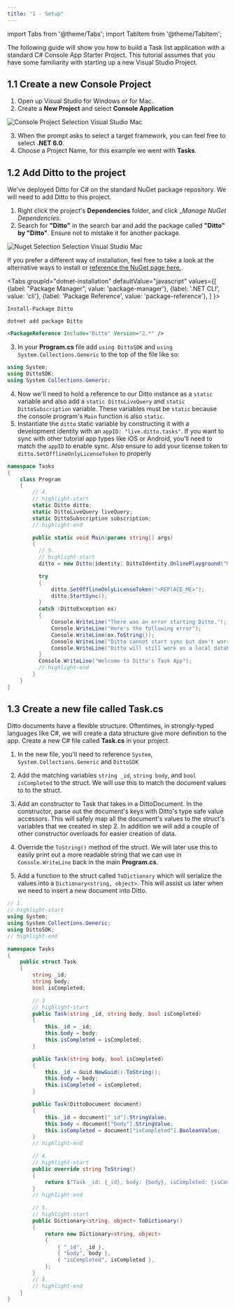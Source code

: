 ```yaml
---
title: "1 - Setup"
---
```


import Tabs from '@theme/Tabs';
import TabItem from '@theme/TabItem';

The following guide will show you how to build a Task list application with a standard C# Console App Starter Project. This tutorial assumes that you have some familiarity with starting up a new Visual Studio Project.

## 1.1 Create a new Console Project

1. Open up Visual Studio for Windows or for Mac.
2. Create a **New Project** and select **Console Application**

![Console Project Selection Visual Studio Mac](./console-project-selection.png)

3. When the prompt asks to select a target framework, you can feel free to select **.NET 6.0**.
4. Choose a Project Name, for this example we went with **Tasks**.

## 1.2 Add Ditto to the project

We've deployed Ditto for C# on the standard NuGet package repository. We will need to add Ditto to this project.

1. Right click the project's **Dependencies** folder, and click \__Manage NuGet Dependencies_.
2. Search for **"Ditto"** in the search bar and add the package called **"Ditto" by "Ditto"**. Ensure not to mistake it for another package.

![Nuget Selection Selection Visual Studio Mac](./nuget-selection-mac.png)

If you prefer a different way of installation, feel free to take a look at the alternative ways to install or [reference the NuGet page here.](https://www.nuget.org/packages/Ditto/).

<Tabs
groupId="dotnet-installation"
defaultValue="javascript"
values={[
{label: "Package Manager", value: 'package-manager'},
{label: '.NET CLI', value: 'cli'},
{label: 'Package Reference', value: 'package-reference'},
]
}>
<TabItem value="package-manager">

```command
Install-Package Ditto
```

</TabItem>
<TabItem value="cli">

```command
dotnet add package Ditto
```

</TabItem>
<TabItem value="package-reference">

```xml
<PackageReference Include="Ditto" Version="2.*" />
```

</TabItem>
</Tabs>

3. In your **Program.cs** file add `using DittoSDK` and `using System.Collections.Generic` to the top of the file like so:

```csharp title="Program.cs"
using System;
using DittoSDK;
using System.Collections.Generic;
```

4. Now we'll need to hold a reference to our Ditto instance as a `static` variable and also add a `static DittoLiveQuery` and `static DittoSubscription` variable. These variables must be `static` because the console program's `Main` function is also `static`.
5. Instantiate the `ditto` static variable by constructing it with a development identity with an `appID: "live.ditto.tasks"`. If you want to sync with other tutorial app types like iOS or Android, you'll need to match the `appID` to enable sync. Also ensure to add your license token to `ditto.SetOfflineOnlyLicenseToken` to properly

```csharp title="Program.cs"
namespace Tasks
{
    class Program
    {
        // 4.
        // highlight-start
        static Ditto ditto;
        static DittoLiveQuery liveQuery;
        static DittoSubscription subscription;
        // highlight-end

        public static void Main(params string[] args)
        {
          // 5.
          // highlight-start
          ditto = new Ditto(identity: DittoIdentity.OnlinePlayground("REPLACE_ME_WITH_YOUR_APP_ID", "REPLACE_ME_WITH_YOUR_PLAYGROUND_TOKEN"), path);

          try
          {
              ditto.SetOfflineOnlyLicenseToken("<REPlACE_ME>");
              ditto.StartSync();
          }
          catch (DittoException ex)
          {
              Console.WriteLine("There was an error starting Ditto.");
              Console.WriteLine("Here's the following error");
              Console.WriteLine(ex.ToString());
              Console.WriteLine("Ditto cannot start sync but don't worry.");
              Console.WriteLine("Ditto will still work as a local database.");
          }
          Console.WriteLine("Welcome to Ditto's Task App");
          // highlight-end
        }
    }
}
```

## 1.3 Create a new file called **Task.cs**

Ditto documents have a flexible structure. Oftentimes, in strongly-typed languages like C#, we will create a data structure give more definition to the app. Create a new C# file called **Task.cs** in your project.

1. In the new file, you'll need to reference `System`, `System.Collections.Generic` and `DittoSDK`

2. Add the matching variables `string _id`, `string body`, and `bool isCompleted` to the struct. We will use this to match the document values to to the struct.

3. Add an constructor to Task that takes in a DittoDocument. In the constructor, parse out the document's keys with Ditto's type safe value accessors. This will safely map all the document's values to the struct's variables that we created in step 2. In addition we will add a couple of other constructor overloads for easier creation of data.

4. Override the `ToString()` method of the struct. We will later use this to easily print out a more readable string that we can use in `Console.WriteLine` back in the main **Program.cs**.

5. Add a function to the struct called `ToDictionary` which will serialize the values into a `Dictionary<string, object>`. This will assist us later when we need to insert a new document into Ditto.

```csharp title="Task.cs"
// 1.
// highlight-start
using System;
using System.Collections.Generic;
using DittoSDK;
// highlight-end

namespace Tasks
{
    public struct Task
    {
        string _id;
        string body;
        bool isCompleted;

        // 3
        // highlight-start
        public Task(string _id, string body, bool isCompleted)
        {
            this._id = _id;
            this.body = body;
            this.isCompleted = isCompleted;
        }

        public Task(string body, bool isCompleted)
        {
            this._id = Guid.NewGuid().ToString();
            this.body = body;
            this.isCompleted = isCompleted;
        }

        public Task(DittoDocument document)
        {
            this._id = document["_id"].StringValue;
            this.body = document["body"].StringValue;
            this.isCompleted = document["isCompleted"].BooleanValue;
        }
        // highlight-end

        // 4.
        // highlight-start
        public override string ToString()
        {
            return $"Task _id: {_id}, body: {body}, isCompleted: {isCompleted}";
        }
        // highlight-end

        // 5.
        // highlight-start
        public Dictionary<string, object> ToDictionary()
        {
            return new Dictionary<string, object>
            {
                { "_id", _id },
                { "body", body },
                { "isCompleted", isCompleted },
            };
        }
        // 5.
        // highlight-end
    }
}
```

